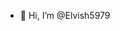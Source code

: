 - 👋 Hi, I’m @Elvish5979


<!---
Elvish5979/Elvish5979 is a ✨ special ✨ repository because its `README.md` (this file) appears on your GitHub profile.
You can click the Preview link to take a look at your changes.
--->
